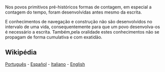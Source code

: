 Nos povos primitivos pré-históricos formas de contagem, em especial a contagem do tempo, foram desenvolvidas antes mesmo da escrita.

E conhecimentos de navegação e construção não são desenvolvidos no intervalo de uma vida, consequentemente para que um povo desenvolva-os é necessário a escrita. Também,pela oralidade estes conhecimentos não se propagam de forma cumulativa e com exatidão.

## Wikipédia
[Português](https://pt.wikipedia.org/wiki/Calend%C3%A1rio) - [Español](https://es.wikipedia.org/wiki/Calendario) - [Italiano](https://it.wikipedia.org/wiki/Calendario) - [English](https://en.wikipedia.org/wiki/Calendar)